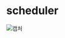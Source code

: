 # scheduler

![캡처](https://user-images.githubusercontent.com/28651727/115529826-315be200-a2ce-11eb-8590-66a2d9762059.PNG)
